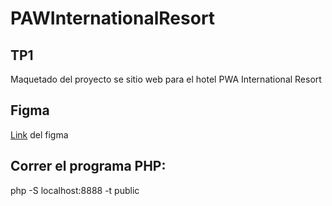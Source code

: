 # PAWInternationalResort

## TP1
Maquetado del proyecto se sitio web para el hotel  PWA International Resort

## Figma
[Link](https://www.figma.com/file/X6tw8gU3n18jc7EDeKUsQ9/PaW?node-id=212:3) del figma


## Correr el programa PHP:
php -S localhost:8888 -t public